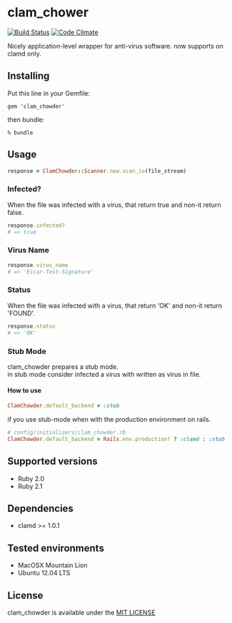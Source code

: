 # clam_chower

[![Build Status](https://travis-ci.org/nexway/clam_chowder.svg?branch=master)](https://travis-ci.org/nexway/clam_chowder) [![Code Climate](https://codeclimate.com/github/nexway/clam_chowder.png)](https://codeclimate.com/github/nexway/clam_chowder)

Nicely application-level wrapper for anti-virus software.
now supports on clamd only.

## Installing
Put this line in your Gemfile:
```
gem 'clam_chowder'
```

then bundle:
```
% bundle
```

## Usage
```ruby
response = ClamChowder::Scanner.new.scan_io(file_stream)
```

### Infected?
When the file was infected with a virus, that return true and non-it return false.

```ruby
response.infected?
# => true
```

### Virus Name
```ruby
response.virus_name
# => 'Eicar-Test-Signature'
```

### Status
When the file was infected with a virus, that return 'OK' and non-it return 'FOUND'.

```ruby
response.status
# => 'OK'
```

### Stub Mode
clam_chowder prepares a stub mode.  
in stub mode consider infected a virus with written as virus in file.

#### How to use
```ruby
ClamChowder.default_backend = :stub
```

if you use stub-mode when with the production environment on rails.
```ruby
# config/initializers/clam_chowder.rb
ClamChowder.default_backend = Rails.env.production? ? :clamd : :stub
```

## Supported versions
- Ruby 2.0
- Ruby 2.1

## Dependencies
- clamd >= 1.0.1

## Tested environments
- MacOSX Mountain Lion
- Ubuntu 12.04 LTS

## License
clam_chowder is available under the [MIT LICENSE](https://github.com/nexway/clam_chowder/blob/develop/LICENSE.txt)
